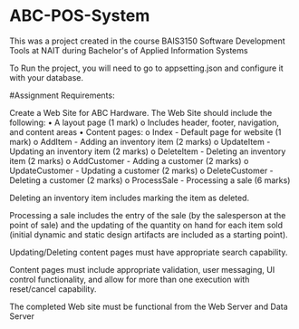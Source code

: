 # ABC-POS-System
This was a project created in the course BAIS3150 Software Development Tools at NAIT during Bachelor's of Applied Information Systems

To Run the project, you will need to go to appsetting.json and configure it with your database.


#Assignment Requirements:

Create a Web Site for ABC Hardware.
The Web Site should include the following:
• A layout page (1 mark)
  o Includes header, footer, navigation, and content areas
• Content pages:
  o Index - Default page for website (1 mark)
  o AddItem - Adding an inventory item (2 marks)
  o UpdateItem - Updating an inventory item (2 marks)
  o DeleteItem - Deleting an inventory item (2 marks)
  o AddCustomer - Adding a customer (2 marks)
  o UpdateCustomer - Updating a customer (2 marks)
  o DeleteCustomer - Deleting a customer (2 marks)
  o ProcessSale - Processing a sale (6 marks)

Deleting an inventory item includes marking the item as deleted.

Processing a sale includes the entry of the sale (by the salesperson at the point of sale) and the updating
of the quantity on hand for each item sold (initial dynamic and static design artifacts are included as a
starting point).

Updating/Deleting content pages must have appropriate search capability.

Content pages must include appropriate validation, user messaging, UI control functionality, and allow for more than one execution with reset/cancel capability.

The completed Web site must be functional from the Web Server and Data Server
